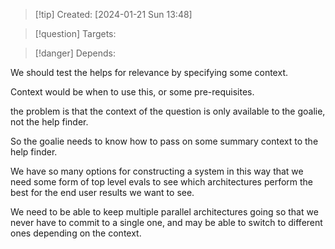 
>[!tip] Created: [2024-01-21 Sun 13:48]

>[!question] Targets: 

>[!danger] Depends: 

We should test the helps for relevance by specifying some context.

Context would be when to use this, or some pre-requisites.

the problem is that the context of the question is only available to the goalie, not the help finder.

So the goalie needs to know how to pass on some summary context to the help finder.

We have so many options for constructing a system in this way that we need some form of top level evals to see which architectures perform the best for the end user results we want to see.

We need to be able to keep multiple parallel architectures going so that we never have to commit to a single one, and may be able to switch to different ones depending on the context.